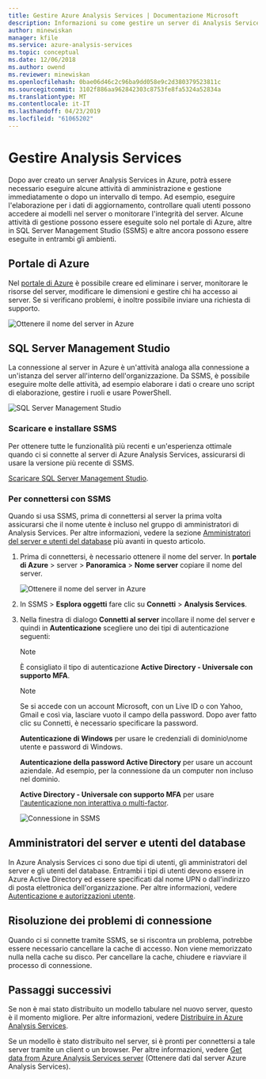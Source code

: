 ```yaml
---
title: Gestire Azure Analysis Services | Documentazione Microsoft
description: Informazioni su come gestire un server di Analysis Services in Azure.
author: minewiskan
manager: kfile
ms.service: azure-analysis-services
ms.topic: conceptual
ms.date: 12/06/2018
ms.author: owend
ms.reviewer: minewiskan
ms.openlocfilehash: 0bae06d46c2c96ba9dd058e9c2d380379523811c
ms.sourcegitcommit: 3102f886aa962842303c8753fe8fa5324a52834a
ms.translationtype: MT
ms.contentlocale: it-IT
ms.lasthandoff: 04/23/2019
ms.locfileid: "61065202"
---
```

# <a name="manage-analysis-services"></a>Gestire Analysis Services
Dopo aver creato un server Analysis Services in Azure, potrà essere necessario eseguire alcune attività di amministrazione e gestione immediatamente o dopo un intervallo di tempo. Ad esempio, eseguire l'elaborazione per i dati di aggiornamento, controllare quali utenti possono accedere ai modelli nel server o monitorare l'integrità del server. Alcune attività di gestione possono essere eseguite solo nel portale di Azure, altre in SQL Server Management Studio (SSMS) e altre ancora possono essere eseguite in entrambi gli ambienti.

## <a name="azure-portal"></a>Portale di Azure
Nel [portale di Azure](https://portal.azure.com/) è possibile creare ed eliminare i server, monitorare le risorse del server, modificare le dimensioni e gestire chi ha accesso ai server.  Se si verificano problemi, è inoltre possibile inviare una richiesta di supporto.

![Ottenere il nome del server in Azure](./media/analysis-services-manage/aas-manage-portal.png)

## <a name="sql-server-management-studio"></a>SQL Server Management Studio
La connessione al server in Azure è un'attività analoga alla connessione a un'istanza del server all'interno dell'organizzazione. Da SSMS, è possibile eseguire molte delle attività, ad esempio elaborare i dati o creare uno script di elaborazione, gestire i ruoli e usare PowerShell.
  
![SQL Server Management Studio](./media/analysis-services-manage/aas-manage-ssms.png)

### <a name="download-and-install-ssms"></a>Scaricare e installare SSMS
Per ottenere tutte le funzionalità più recenti e un'esperienza ottimale quando ci si connette al server di Azure Analysis Services, assicurarsi di usare la versione più recente di SSMS. 

[Scaricare SQL Server Management Studio](https://docs.microsoft.com/sql/ssms/download-sql-server-management-studio-ssms).


### <a name="to-connect-with-ssms"></a>Per connettersi con SSMS
 Quando si usa SSMS, prima di connettersi al server la prima volta assicurarsi che il nome utente è incluso nel gruppo di amministratori di Analysis Services. Per altre informazioni, vedere la sezione [Amministratori del server e utenti del database](#server-administrators-and-database-users) più avanti in questo articolo.

1. Prima di connettersi, è necessario ottenere il nome del server. In **portale di Azure** > server > **Panoramica** > **Nome server** copiare il nome del server.
   
    ![Ottenere il nome del server in Azure](./media/analysis-services-deploy/aas-deploy-get-server-name.png)
2. In SSMS > **Esplora oggetti** fare clic su **Connetti** > **Analysis Services**.
3. Nella finestra di dialogo **Connetti al server** incollare il nome del server e quindi in **Autenticazione** scegliere uno dei tipi di autenticazione seguenti:   
    > [!NOTE]
    > È consigliato il tipo di autenticazione **Active Directory - Universale con supporto MFA**.

    > [!NOTE]
    > Se si accede con un account Microsoft, con un Live ID o con Yahoo, Gmail e così via, lasciare vuoto il campo della password. Dopo aver fatto clic su Connetti, è necessario specificare la password.

    **Autenticazione di Windows** per usare le credenziali di dominio\nome utente e password di Windows.

    **Autenticazione della password Active Directory** per usare un account aziendale. Ad esempio, per la connessione da un computer non incluso nel dominio.

    **Active Directory - Universale con supporto MFA** per usare [l'autenticazione non interattiva o multi-factor](../sql-database/sql-database-ssms-mfa-authentication.md). 
   
    ![Connessione in SSMS](./media/analysis-services-manage/aas-manage-connect-ssms.png)

## <a name="server-administrators-and-database-users"></a>Amministratori del server e utenti del database
In Azure Analysis Services ci sono due tipi di utenti, gli amministratori del server e gli utenti del database. Entrambi i tipi di utenti devono essere in Azure Active Directory ed essere specificati dal nome UPN o dall'indirizzo di posta elettronica dell'organizzazione. Per altre informazioni, vedere [Autenticazione e autorizzazioni utente](analysis-services-manage-users.md).


## <a name="troubleshooting-connection-problems"></a>Risoluzione dei problemi di connessione
Quando ci si connette tramite SSMS, se si riscontra un problema, potrebbe essere necessario cancellare la cache di accesso. Non viene memorizzato nulla nella cache su disco. Per cancellare la cache, chiudere e riavviare il processo di connessione. 

## <a name="next-steps"></a>Passaggi successivi
Se non è mai stato distribuito un modello tabulare nel nuovo server, questo è il momento migliore. Per altre informazioni, vedere [Distribuire in Azure Analysis Services](analysis-services-deploy.md).

Se un modello è stato distribuito nel server, si è pronti per connettersi a tale server tramite un client o un browser. Per altre informazioni, vedere [Get data from Azure Analysis Services server](analysis-services-connect.md) (Ottenere dati dal server Azure Analysis Services).

